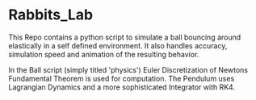 # Rabbits_Lab
This Repo contains a python script to simulate a ball bouncing around elastically in a self defined environment. It also handles accuracy, simulation speed and animation of the resulting behavior.

In the Ball script (simply titled 'physics') Euler Discretization of Newtons Fundamental Theorem is used for computation. The Pendulum uses Lagrangian Dynamics and a more sophisticated Integrator with RK4.
